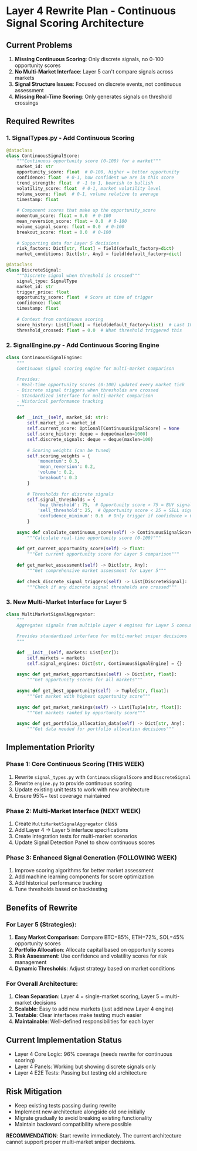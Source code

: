 # Layer 4 Rewrite Plan - Continuous Signal Scoring Architecture

## Current Problems
1. **Missing Continuous Scoring**: Only discrete signals, no 0-100 opportunity scores
2. **No Multi-Market Interface**: Layer 5 can't compare signals across markets
3. **Signal Structure Issues**: Focused on discrete events, not continuous assessment
4. **Missing Real-Time Scoring**: Only generates signals on threshold crossings

## Required Rewrites

### 1. SignalTypes.py - Add Continuous Scoring
```python
@dataclass
class ContinuousSignalScore:
    """Continuous opportunity score (0-100) for a market"""
    market_id: str
    opportunity_score: float  # 0-100, higher = better opportunity
    confidence: float  # 0-1, how confident we are in this score
    trend_strength: float  # -1 to 1, bearish to bullish
    volatility_score: float  # 0-1, market volatility level
    volume_score: float  # 0-1, volume relative to average
    timestamp: float
    
    # Component scores that make up the opportunity_score
    momentum_score: float = 0.0  # 0-100
    mean_reversion_score: float = 0.0  # 0-100
    volume_signal_score: float = 0.0  # 0-100
    breakout_score: float = 0.0  # 0-100
    
    # Supporting data for Layer 5 decisions
    risk_factors: Dict[str, float] = field(default_factory=dict)
    market_conditions: Dict[str, Any] = field(default_factory=dict)

@dataclass
class DiscreteSignal:
    """Discrete signal when threshold is crossed"""
    signal_type: SignalType
    market_id: str
    trigger_price: float
    opportunity_score: float  # Score at time of trigger
    confidence: float
    timestamp: float
    
    # Context from continuous scoring
    score_history: List[float] = field(default_factory=list)  # Last 10 scores
    threshold_crossed: float = 0.0  # What threshold triggered this
```

### 2. SignalEngine.py - Add Continuous Scoring Engine
```python
class ContinuousSignalEngine:
    """
    Continuous signal scoring engine for multi-market comparison
    
    Provides:
    - Real-time opportunity scores (0-100) updated every market tick
    - Discrete signal triggers when thresholds are crossed
    - Standardized interface for multi-market comparison
    - Historical performance tracking
    """
    
    def __init__(self, market_id: str):
        self.market_id = market_id
        self.current_score: Optional[ContinuousSignalScore] = None
        self.score_history: deque = deque(maxlen=1000)
        self.discrete_signals: deque = deque(maxlen=100)
        
        # Scoring weights (can be tuned)
        self.scoring_weights = {
            'momentum': 0.3,
            'mean_reversion': 0.2,
            'volume': 0.2,
            'breakout': 0.3
        }
        
        # Thresholds for discrete signals
        self.signal_thresholds = {
            'buy_threshold': 75,  # Opportunity score > 75 = BUY signal
            'sell_threshold': 25,  # Opportunity score < 25 = SELL signal
            'confidence_minimum': 0.6  # Only trigger if confidence > 60%
        }
    
    async def calculate_continuous_score(self) -> ContinuousSignalScore:
        """Calculate real-time opportunity score (0-100)"""
        
    def get_current_opportunity_score(self) -> float:
        """Get current opportunity score for Layer 5 comparison"""
        
    def get_market_assessment(self) -> Dict[str, Any]:
        """Get comprehensive market assessment for Layer 5"""
        
    def check_discrete_signal_triggers(self) -> List[DiscreteSignal]:
        """Check if any discrete signal thresholds are crossed"""
```

### 3. New Multi-Market Interface for Layer 5
```python
class MultiMarketSignalAggregator:
    """
    Aggregates signals from multiple Layer 4 engines for Layer 5 consumption
    
    Provides standardized interface for multi-market sniper decisions
    """
    
    def __init__(self, markets: List[str]):
        self.markets = markets
        self.signal_engines: Dict[str, ContinuousSignalEngine] = {}
        
    async def get_market_opportunities(self) -> Dict[str, float]:
        """Get opportunity scores for all markets"""
        
    async def get_best_opportunity(self) -> Tuple[str, float]:
        """Get market with highest opportunity score"""
        
    async def get_market_rankings(self) -> List[Tuple[str, float]]:
        """Get markets ranked by opportunity score"""
        
    async def get_portfolio_allocation_data(self) -> Dict[str, Any]:
        """Get data needed for portfolio allocation decisions"""
```

## Implementation Priority

### Phase 1: Core Continuous Scoring (THIS WEEK)
1. Rewrite `signal_types.py` with `ContinuousSignalScore` and `DiscreteSignal`
2. Rewrite `engine.py` to provide continuous scoring
3. Update existing unit tests to work with new architecture
4. Ensure 95%+ test coverage maintained

### Phase 2: Multi-Market Interface (NEXT WEEK)
1. Create `MultiMarketSignalAggregator` class
2. Add Layer 4 → Layer 5 interface specifications
3. Create integration tests for multi-market scenarios
4. Update Signal Detection Panel to show continuous scores

### Phase 3: Enhanced Signal Generation (FOLLOWING WEEK)
1. Improve scoring algorithms for better market assessment
2. Add machine learning components for score optimization
3. Add historical performance tracking
4. Tune thresholds based on backtesting

## Benefits of Rewrite

### For Layer 5 (Strategies):
1. **Easy Market Comparison**: Compare BTC=85%, ETH=72%, SOL=45% opportunity scores
2. **Portfolio Allocation**: Allocate capital based on opportunity scores
3. **Risk Assessment**: Use confidence and volatility scores for risk management
4. **Dynamic Thresholds**: Adjust strategy based on market conditions

### For Overall Architecture:
1. **Clean Separation**: Layer 4 = single-market scoring, Layer 5 = multi-market decisions
2. **Scalable**: Easy to add new markets (just add new Layer 4 engine)
3. **Testable**: Clear interfaces make testing much easier
4. **Maintainable**: Well-defined responsibilities for each layer

## Current Implementation Status
- Layer 4 Core Logic: 96% coverage (needs rewrite for continuous scoring)
- Layer 4 Panels: Working but showing discrete signals only
- Layer 4 E2E Tests: Passing but testing old architecture

## Risk Mitigation
- Keep existing tests passing during rewrite
- Implement new architecture alongside old one initially
- Migrate gradually to avoid breaking existing functionality
- Maintain backward compatibility where possible

**RECOMMENDATION**: Start rewrite immediately. The current architecture cannot support proper multi-market sniper decisions.
